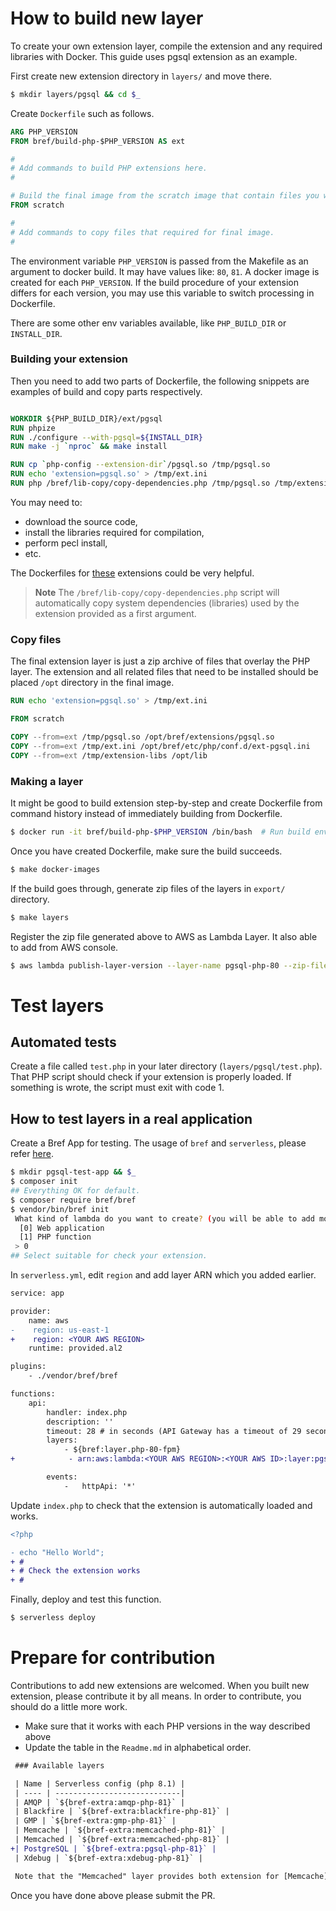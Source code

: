 # How to build new layer

To create your own extension layer, compile the extension and any required libraries
with Docker. This guide uses pgsql extension as an example.

First create new extension directory in `layers/` and move there.

```bash
$ mkdir layers/pgsql && cd $_
```

Create `Dockerfile` such as follows.

```Dockerfile
ARG PHP_VERSION
FROM bref/build-php-$PHP_VERSION AS ext

#
# Add commands to build PHP extensions here.
#

# Build the final image from the scratch image that contain files you want to export
FROM scratch

#
# Add commands to copy files that required for final image.
#
```

The environment variable `PHP_VERSION` is passed from the Makefile as an argument
to docker build. It may have values like: `80`, `81`. A docker image is created
for each `PHP_VERSION`. If the build procedure of your extension differs for each version,
you may use this variable to switch processing in Dockerfile.

There are some other env variables available, like `PHP_BUILD_DIR` or `INSTALL_DIR`.

### Building your extension

Then you need to add two parts of Dockerfile, the following snippets are examples
of build and copy parts respectively.

```Dockerfile

WORKDIR ${PHP_BUILD_DIR}/ext/pgsql
RUN phpize
RUN ./configure --with-pgsql=${INSTALL_DIR}
RUN make -j `nproc` && make install

RUN cp `php-config --extension-dir`/pgsql.so /tmp/pgsql.so
RUN echo 'extension=pgsql.so' > /tmp/ext.ini
RUN php /bref/lib-copy/copy-dependencies.php /tmp/pgsql.so /tmp/extension-libs
```

You may need to:
 - download the source code,
 - install the libraries required for compilation,
 - perform pecl install,
 - etc.

The Dockerfiles for [these](../layers) extensions could be very helpful.

> **Note**
> The `/bref/lib-copy/copy-dependencies.php` script will automatically copy system dependencies (libraries) used by the extension provided as a first argument.

### Copy files

The final extension layer is just a zip archive of files that overlay the PHP layer.
The extension and all related files that need to be installed should be placed `/opt`
directory in the final image.

```Dockerfile
RUN echo 'extension=pgsql.so' > /tmp/ext.ini

FROM scratch

COPY --from=ext /tmp/pgsql.so /opt/bref/extensions/pgsql.so
COPY --from=ext /tmp/ext.ini /opt/bref/etc/php/conf.d/ext-pgsql.ini
COPY --from=ext /tmp/extension-libs /opt/lib
```

### Making a layer

It might be good to build extension step-by-step and create Dockerfile from command
history instead of immediately building from Dockerfile.

```bash
$ docker run -it bref/build-php-$PHP_VERSION /bin/bash  # Run build environment with ”-it” option and build the extension step by step.
```

Once you have created Dockerfile, make sure the build succeeds.

```bash
$ make docker-images
```

If the build goes through, generate zip files of the layers in `export/` directory.

```bash
$ make layers
```

Register the zip file generated above to AWS as Lambda Layer. It also able to add from AWS console.

```bash
$ aws lambda publish-layer-version --layer-name pgsql-php-80 --zip-file fileb://./export/layer-pgsql-php-80.zip
```

# Test layers

## Automated tests

Create a file called `test.php` in your later directory (`layers/pgsql/test.php`).
That PHP script should check if your extension is properly loaded. If something is
wrote, the script must exit with code 1.

## How to test layers in a real application

Create a Bref App for testing. The usage of `bref` and `serverless`, please refer [here](https://bref.sh/docs/installation.html).

```bash
$ mkdir pgsql-test-app && $_
$ composer init
## Everything OK for default.
$ composer require bref/bref
$ vendor/bin/bref init
 What kind of lambda do you want to create? (you will be able to add more functions later by editing `serverless.yml`) [PHP function]:
  [0] Web application
  [1] PHP function
 > 0
## Select suitable for check your extension.
```

In `serverless.yml`, edit `region` and add layer ARN which you added earlier.

```diff
service: app

provider:
    name: aws
-    region: us-east-1
+    region: <YOUR AWS REGION>
    runtime: provided.al2

plugins:
    - ./vendor/bref/bref

functions:
    api:
        handler: index.php
        description: ''
        timeout: 28 # in seconds (API Gateway has a timeout of 29 seconds)
        layers:
            - ${bref:layer.php-80-fpm}
+            - arn:aws:lambda:<YOUR AWS REGION>:<YOUR AWS ID>:layer:pgsql-php-80:3

        events:
            -   httpApi: '*'
```

Update `index.php` to check that the extension is automatically loaded and works.

```diff
<?php

- echo "Hello World";
+ #
+ # Check the extension works
+ #
```

Finally, deploy and test this function.

```bash
$ serverless deploy
```

# Prepare for contribution

Contributions to add new extensions are welcomed. When you built new extension, please contribute it by all means.
In order to contribute, you should do a little more work.

* Make sure that it works with each PHP versions in the way described above
* Update the table in the `Readme.md` in alphabetical order.

```diff
 ### Available layers

 | Name | Serverless config (php 8.1) |
 | ---- | ----------------------------|
 | AMQP | `${bref-extra:amqp-php-81}` |
 | Blackfire | `${bref-extra:blackfire-php-81}` |
 | GMP | `${bref-extra:gmp-php-81}` |
 | Memcache | `${bref-extra:memcached-php-81}` |
 | Memcached | `${bref-extra:memcached-php-81}` |
+| PostgreSQL | `${bref-extra:pgsql-php-81}` |
 | Xdebug | `${bref-extra:xdebug-php-81}` |

 Note that the "Memcached" layer provides both extension for [Memcache](https://pecl.php.net/package/memcache) and [Memcached](https://pecl.php.net/package/memcached).
```

Once you have done above please submit the PR.
